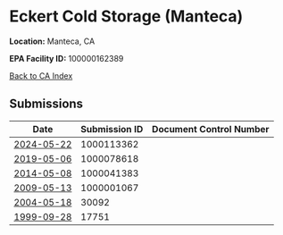 # Eckert Cold Storage (Manteca)

**Location:** Manteca, CA

**EPA Facility ID:** 100000162389

[Back to CA Index](../../index.md)

## Submissions

| Date | Submission ID | Document Control Number |
|------|--------------|-------------------------|
| [2024-05-22](submissions/1000113362.md) | 1000113362 |  |
| [2019-05-06](submissions/1000078618.md) | 1000078618 |  |
| [2014-05-08](submissions/1000041383.md) | 1000041383 |  |
| [2009-05-13](submissions/1000001067.md) | 1000001067 |  |
| [2004-05-18](submissions/30092.md) | 30092 |  |
| [1999-09-28](submissions/17751.md) | 17751 |  |

